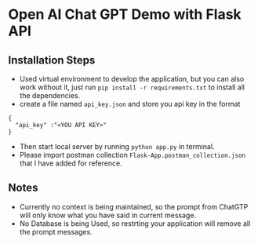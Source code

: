 # Open AI Chat GPT Demo with Flask API 

## Installation Steps 

* Used virtual environment to develop the application, but you can also work without it, just run `pip install -r requirements.txt` to install all the dependencies.
* create a file named `api_key.json` and store you api key in the format 
```(json)
{
  "api_key" :"<YOU API KEY>"
}
```

* Then start local server by running `python app.py` in terminal. 
* Please import postman collection `Flask-App.postman_collection.json` that I have added for reference. 

## Notes
* Currently no context is being maintained, so the prompt from ChatGTP will only know what you have said in current message. 
* No Database is being Used, so restrting your application will remove all the prompt messages. 

